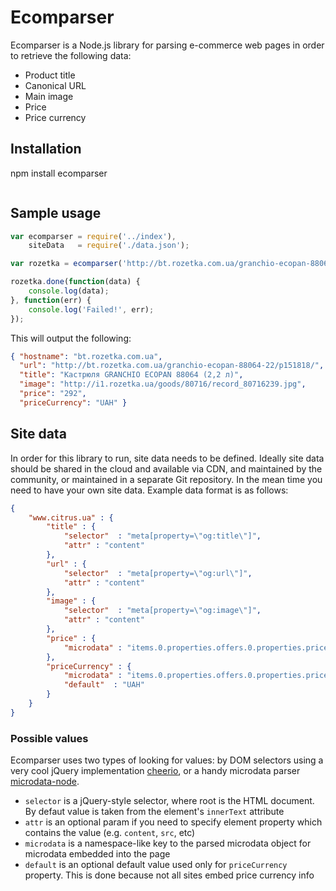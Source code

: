 # Ecomparser

Ecomparser is a Node.js library for parsing e-commerce web pages in order to retrieve the following data:

*   Product title
*   Canonical URL
*   Main image
*   Price
*   Price currency

## Installation
npm install ecomparser
```js

```

## Sample usage

```js
var ecomparser = require('../index'),
    siteData   = require('./data.json');

var rozetka = ecomparser('http://bt.rozetka.com.ua/granchio-ecopan-88064-22/p151818/', siteData);

rozetka.done(function(data) {
    console.log(data);
}, function(err) {
    console.log('Failed!', err);
});
```

This will output the following:

```json
{ "hostname": "bt.rozetka.com.ua",
  "url": "http://bt.rozetka.com.ua/granchio-ecopan-88064-22/p151818/",
  "title": "Кастрюля GRANCHIO ECOPAN 88064 (2,2 л)",
  "image": "http://i1.rozetka.ua/goods/80716/record_80716239.jpg",
  "price": "292",
  "priceCurrency": "UAH" }
```

## Site data

In order for this library to run, site data needs to be defined. Ideally site data should be shared in the cloud and available via CDN, and maintained by the community, or maintained in a separate Git repository. In the mean time you need to have your own site data. Example data format is as follows:

```json
{
    "www.citrus.ua" : {
        "title" : {
            "selector"  : "meta[property=\"og:title\"]",
            "attr" : "content"
        },
        "url" : {
            "selector"  : "meta[property=\"og:url\"]",
            "attr" : "content"
        },
        "image" : {
            "selector"  : "meta[property=\"og:image\"]",
            "attr" : "content"
        },
        "price" : {
            "microdata" : "items.0.properties.offers.0.properties.price.0"
        },
        "priceCurrency" : {
            "microdata" : "items.0.properties.offers.0.properties.priceCurrency.0",
            "default"  : "UAH"
        }
    }
}
```

### Possible values

Ecomparser uses two types of looking for values: by DOM selectors using a very cool jQuery implementation [cheerio](https://github.com/cheeriojs/cheerio), or a handy microdata parser [microdata-node](https://github.com/Janpot/microdata-node).

*   `selector` is a jQuery-style selector, where root is the HTML document. By defaut value is taken from the element's `innerText` attribute
  *   `attr` is an optional param if you need to specify element property which contains the value (e.g. `content`, `src`, etc)
*   `microdata` is a namespace-like key to the parsed microdata object for microdata embedded into the page
  *   `default` is an optional default value used only for `priceCurrency` property. This is done because not all sites embed price currency info